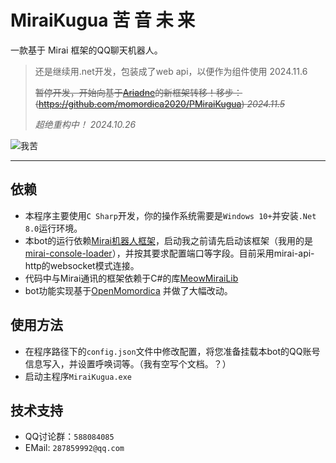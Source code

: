 # MiraiKugua 苦 音 未 来

一款基于 Mirai 框架的QQ聊天机器人。

> 还是继续用.net开发，包装成了web api，以便作为组件使用 2024.11.6
>
> ~~暂停开发，开始向基于[Ariadne](https://github.com/GraiaProject/Ariadne)的新框架转移！移步：(https://github.com/momordica2020/PMiraiKugua) *2024.11.5*~~
> 
> *超绝重构中！ 2024.10.26*

![我苦](https://s3.bmp.ovh/imgs/2024/10/26/7c122c98a1627ffb.png)

------

## 依赖

- 本程序主要使用`C Sharp`开发，你的操作系统需要是`Windows 10+`并安装`.Net 8.0`运行环境。
- 本bot的运行依赖[Mirai机器人框架](https://github.com/mamoe/mirai)，启动我之前请先启动该框架（我用的是[mirai-console-loader](https://github.com/iTXTech/mirai-console-loader)），并按其要求配置端口等字段。目前采用mirai-api-http的websocket模式连接。
- 代码中与Mirai通讯的框架依赖于C#的库[MeowMiraiLib](https://github.com/DavidSciMeow/MeowMiraiLib)
- bot功能实现基于[OpenMomordica](https://github.com/hontsev/OpenMomordica) 并做了大幅改动。

## 使用方法

- 在程序路径下的`config.json`文件中修改配置，将您准备挂载本bot的QQ账号信息写入，并设置呼唤词等。（我有空写个文档。？）
- 启动主程序`MiraiKugua.exe`

## 技术支持

- QQ讨论群：`588084085`
- EMail: `287859992@qq.com`
